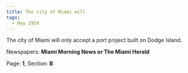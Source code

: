 ```yaml
---  
title: The city of Miami will  
tags:  
  - May 1959  
---  
```

  
The city of Miami will only accept a port project built on Dodge Island.  
  
Newspapers: **Miami Morning News or The Miami Herald**  
  
Page: **1**, Section: **B** 
